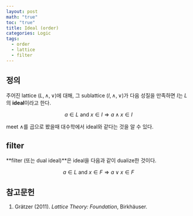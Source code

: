 ```yaml
---
layout: post
math: "true"
toc: "true"
title: Ideal (order)
categories: Logic
tags:
  - order
  - lattice
  - filter
---
```

## 정의

주어진 lattice ${ (L, \wedge, \vee) }$에 대해, 그 sublattice ${ (I,\wedge,\vee) }$가 다음 성질을 만족하면 ${ I }$는 ${ L }$의 **ideal**이라고 한다.

$$ a \in L \mbox{ and }  x \in I \Rightarrow a \wedge x \in I $$

meet ${ \wedge }$를 곱으로 봤을때 ${ }$대수학에서 ideal와 같다는 것을 알 수 있다.

## filter

**filter (또는 dual ideal)**은 ideal을 다음과 같이 dualize한 것이다.

$$ a \in L \mbox{ and } x \in F \Rightarrow a \vee x \in F $$

## 참고문헌

1. Grätzer (2011). *Lattice Theory: Foundation*, Birkhäuser.